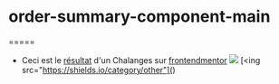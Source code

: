 # order-summary-component-main

=====
- Ceci est le [résultat](https://yoann-chaperon.github.io/order-summary-component-main/) d'un Chalanges sur [frontendmentor](https://www.frontendmentor.io/challenges/order-summary-component-QlPmajDUj)
[<img src="https://img.shields.io/badge/LABEL-MESSAGE-COLOR.svg?logo=LOGO">](<LINK>)
[<ing src="https://shields.io/category/other"](<LINK>)